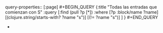 query-properties:: [:page]
#+BEGIN_QUERY
{:title "Todas las entradas que comienzan con S"
 :query [:find (pull ?p [*])
         :where 
         [?p :block/name ?name]
	 [(clojure.string/starts-with? ?name "s")]
     [(!= ?name "s")]
	 ]
}
#+END_QUERY

-